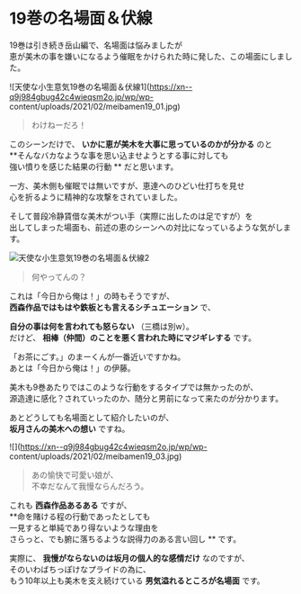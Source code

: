# 19巻の名場面＆伏線

19巻は引き続き岳山編で、名場面は悩みましたが  
恵が美木の事を嫌いになるよう催眠をかけられた時に発した、この場面にしました。

![天使な小生意気19巻の名場面＆伏線1](https://xn--q9j984gbug42c4wieqsm2o.jp/wp/wp-
content/uploads/2021/02/meibamen19_01.jpg)

> わけねーだろ！

このシーンだけで、 **いかに恵が美木を大事に思っているのかが分かる** のと  
**そんなバカなような事を思い込ませようとする事に対しても  
強い憤りを感じた結果の行動 ** だと思います。

一方、美木側も催眠では無いですが、恵達へのひどい仕打ちを見せ  
心を折るように精神的な攻撃をされていました。

そして普段冷静賃借な美木がつい手（実際に出したのは足ですが）を  
出してしまった場面も、前述の恵のシーンへの対比になっているような気がします。

![天使な小生意気19巻の名場面＆伏線2](https://xn--q9j984gbug42c4wieqsm2o.jp/wp/wp-content/uploads/2021/02/meibamen19_02.jpg)

> 何やってんの？

これは「今日から俺は！」の時もそうですが、  
**西森作品ではもはや鉄板とも言えるシチュエーション** で、

**自分の事は何を言われても怒らない** （三橋は別w）。  
だけど、 **相棒（仲間）のことを悪く言われた時にマジギレする** です。

「お茶にごす。」のまーくんが一番近いですかね。  
あとは「今日から俺は！」の伊藤。

美木も9巻あたりではこのような行動をするタイプでは無かったのが、  
源造達に感化？されていったのか、随分と男前になって来たのが分かります。

あとどうしても名場面として紹介したいのが、  
**坂月さんの美木への想い** ですね。

![](https://xn--q9j984gbug42c4wieqsm2o.jp/wp/wp-
content/uploads/2021/02/meibamen19_03.jpg)

> あの愉快で可愛い娘が、  
>  不幸だなんて我慢ならんだろう。

これも **西森作品あるある** ですが、  
**命を賭ける程の行動であったとしても  
一見すると単純であり得ないような理由を  
さらっと、でも腑に落ちるような説得力のある言い回し ** です。

実際に、 **我慢がならないのは坂月の個人的な感情だけ** なのですが、  
そのいわばちっぽけなプライドの為に、  
もう10年以上も美木を支え続けている **男気溢れるところが名場面** です。
